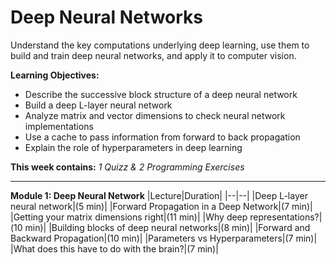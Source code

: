# Deep Neural Networks
Understand the key computations underlying deep learning, use them to build and train deep neural networks, and apply it to computer vision.

**Learning Objectives:**
* Describe the successive block structure of a deep neural network
* Build a deep L-layer neural network
* Analyze matrix and vector dimensions to check neural network implementations
* Use a cache to pass information from forward to back propagation
* Explain the role of hyperparameters in deep learning

**This week contains:** *1 Quizz & 2 Programming Exercises*

----

**Module 1: Deep Neural Network**
|Lecture|Duration|
|--|--|
|Deep L-layer neural network|(5 min)|
|Forward Propagation in a Deep Network|(7 min)|
|Getting your matrix dimensions right|(11 min)|
|Why deep representations?|(10 min)|
|Building blocks of deep neural networks|(8 min)|
|Forward and Backward Propagation|(10 min)|
|Parameters vs Hyperparameters|(7 min)|
|What does this have to do with the brain?|(7 min)|